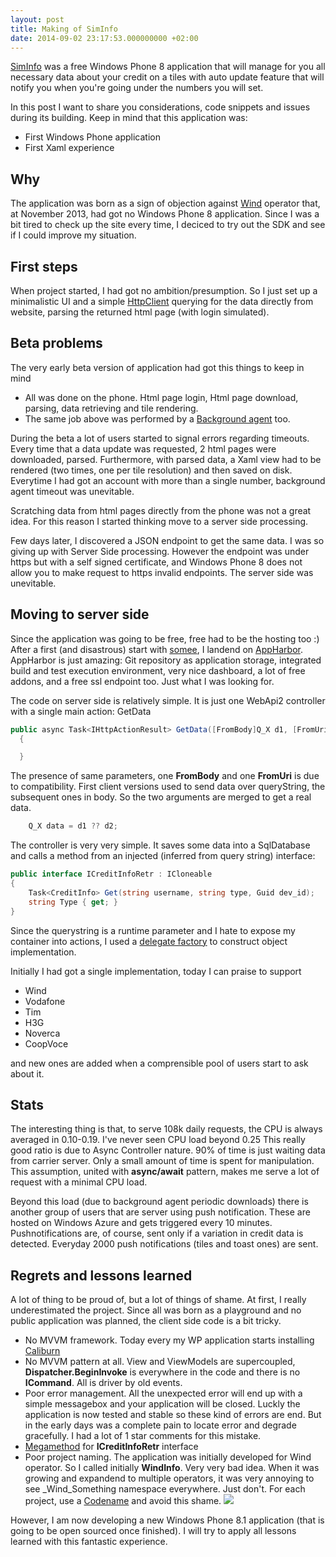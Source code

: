 ```yaml
---
layout: post
title: Making of SimInfo
date: 2014-09-02 23:17:53.000000000 +02:00
---
```

[SimInfo](http://www.windowsphone.com/it-it/store/app/siminfo/c0caf670-5488-4aef-9010-f8427de82b37) was a free Windows Phone 8  application that will manage for you all necessary data about your credit on a tiles with auto update feature that will notify you when you're going under the numbers you will set.

In this post I want to share you considerations, code snippets and issues during its building. Keep in mind that this application was:

* First Windows Phone application
* First Xaml experience

## Why
The application was born as a sign of objection against [Wind](http://www.wind.it) operator that, at November 2013, had got no Windows Phone 8 application. Since I was a bit tired to check up the site every time, I deciced to try out the SDK and see if I could improve my situation.

## First steps
When project started, I had got no ambition/presumption. So I just set up a minimalistic UI and a simple [HttpClient](https://www.nuget.org/packages/Microsoft.Net.Http/) querying for the data directly from website, parsing the returned html page (with login simulated).

## Beta problems
The very early beta version of application had got this things to keep in mind

* All was done on the phone. Html page login, Html page download, parsing, data retrieving and tile rendering.
* The same job above was performed by a [Background agent](http://msdn.microsoft.com/en-us/library/windows/apps/hh202942(v=vs.105).aspx) too.

During the beta a lot of users started to signal errors regarding timeouts. Every time that a data update was requested, 2 html pages were downloaded, parsed. Furthermore, with parsed data, a Xaml view had to be rendered (two times, one per tile resolution) and then saved on disk. Everytime I had got an account with more than a single number, background agent timeout was unevitable.

Scratching data from html pages directly from the phone was not a great idea. For this reason I started thinking move to a server side processing.

Few days later, I discovered a JSON endpoint to get the same data. I was so giving up with Server Side processing. However the endpoint was under https but with a self signed certificate, and Windows Phone 8 does not allow you to make request to https invalid endpoints. The server side was unevitable.

## Moving to server side
Since the application was going to be free, free had to be the hosting too :)
After a first (and disastrous) start with [somee](https://somee.com/FreeAspNetHosting.aspx), I landend on [AppHarbor](http://www.appharbor.com).
AppHarbor is just amazing: Git repository as application storage, integrated build and test execution environment, very nice dashboard, a lot of free addons, and a free ssl endpoint too. Just what I was looking for.

The code on server side is relatively simple. It is just one WebApi2 controller with a single main action: GetData
```csharp
public async Task<IHttpActionResult> GetData([FromBody]Q_X d1, [FromUri]Q_X d2)
  {

  }
```
The presence of same parameters, one **FromBody** and one **FromUri** is due to compatibility. First client versions used to send data over queryString, the subsequent ones in body. So the two arguments are merged to get a real data.

```csharp
	Q_X data = d1 ?? d2;
```

The controller is very very simple. It saves some data into a SqlDatabase and calls a method from an injected (inferred from query string) interface:

```csharp
public interface ICreditInfoRetr : ICloneable
{
    Task<CreditInfo> Get(string username, string type, Guid dev_id);
    string Type { get; }
}
```

Since the querystring is a runtime parameter and I hate to expose my container into actions, I used a [delegate factory](https://github.com/autofac/Autofac/wiki/Delegate-Factories) to construct object implementation.

Initially I had got a single implementation, today I can praise to support

* Wind
* Vodafone
* Tim
* H3G
* Noverca
* CoopVoce

and new ones are added when a comprensible pool of users start to ask about it.

## Stats

The interesting thing is that, to serve 108k daily requests, the CPU is always averaged in 0.10-0.19. I've never seen CPU load beyond 0.25
This really good ratio is due to Async Controller nature. 90% of time is just waiting data from carrier server. Only a small amount of time is spent for manipulation. This assumption, united with **async/await** pattern, makes me serve a lot of request with a minimal CPU load.

Beyond this load (due to background agent periodic downloads) there is another group of users that are server using push notification. These are hosted on Windows Azure and gets triggered every 10 minutes. Pushnotifications are, of course, sent only if a variation in credit data is detected.
Everyday 2000 push notifications (tiles and toast ones) are sent.


## Regrets and lessons learned
A lot of thing to be proud of, but a lot of things of shame.
At first, I really underestimated the project. Since all was born as a playground and no public application was planned, the client side code is a bit tricky.

* No MVVM framework. Today every my WP application starts installing [Caliburn](http://caliburnmicro.com)
* No MVVM pattern at all. View and ViewModels are supercoupled, **Dispatcher.BeginInvoke** is everywhere in the code and there is no **ICommand**. All is driver by old events.
* Poor error management. All the unexpected error will end up with a simple messagebox and your application will be closed. Luckly the application is now tested and stable so these kind of errors are end. But in the early days was a complete pain to locate error and degrade gracefully. I had a lot of 1 star comments for this mistake.
* [Megamethod](https://vncz.azurewebsites.net/megamethods/) for **ICreditInfoRetr** interface
* Poor project naming. The application was initially developed for Wind operator. So I called initially **WindInfo**. Very very bad idea. When it was growing and expandend to multiple operators, it was very annoying to see _Wind_Something namespace everywhere. Just don't. For each project, use a [Codename](http://www.codenamegenerator.com/) and avoid this shame.
![](/content/images/2014/Sep/Capture-3.PNG)

However, I am now developing a new Windows Phone 8.1 application (that is going to be open sourced once finished). I will try to apply all lessons learned with this fantastic experience.

